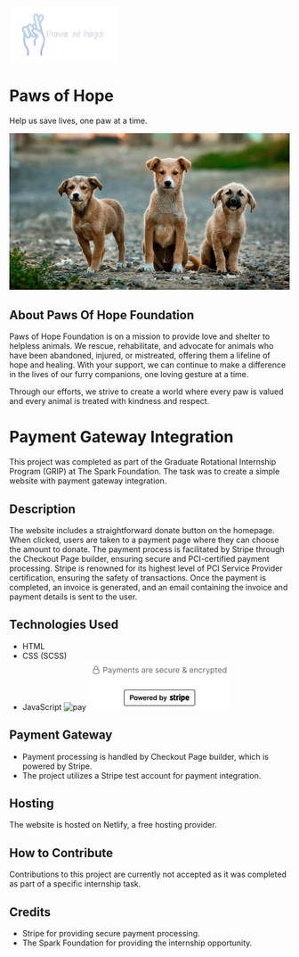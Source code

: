 ![Your Brand Logo](assets/img/logo/flogo.png)                                        

# Paws of Hope

Help us save lives, one paw at a time.

![Your bg](assets/img/gallery/about1.png)
## About Paws Of Hope Foundation

Paws of Hope Foundation is on a mission to provide love and shelter to helpless animals. We rescue, rehabilitate, and advocate for animals who have been abandoned, injured, or mistreated, offering them a lifeline of hope and healing. With your support, we can continue to make a difference in the lives of our furry companions, one loving gesture at a time.

Through our efforts, we strive to create a world where every paw is valued and every animal is treated with kindness and respect.


# Payment Gateway Integration

This project was completed as part of the Graduate Rotational Internship Program (GRIP) at The Spark Foundation. The task was to create a simple website with payment gateway integration.

## Description

The website includes a straightforward donate button on the homepage. When clicked, users are taken to a payment page where they can choose the amount to donate. The payment process is facilitated by Stripe through the Checkout Page builder, ensuring secure and PCI-certified payment processing. Stripe is renowned for its highest level of PCI Service Provider certification, ensuring the safety of transactions.
Once the payment is completed, an invoice is generated, and an email containing the invoice and payment details is sent to the user.

## Technologies Used

- HTML
- CSS (SCSS)
- JavaScript
![pay]()
![pay](assets/img/logo/pay.png)

## Payment Gateway

- Payment processing is handled by Checkout Page builder, which is powered by Stripe.
- The project utilizes a Stripe test account for payment integration.

## Hosting

The website is hosted on Netlify, a free hosting provider.

## How to Contribute

Contributions to this project are currently not accepted as it was completed as part of a specific internship task.

## Credits

- Stripe for providing secure payment processing.
- The Spark Foundation for providing the internship opportunity.
